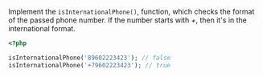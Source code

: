 
Implement the `isInternationalPhone()`, function, which checks the format of the passed phone number. If the number starts with *+*, then it's in the international format.

```php
<?php

isInternationalPhone('89602223423'); // false
isInternationalPhone('+79602223423'); // true
```
